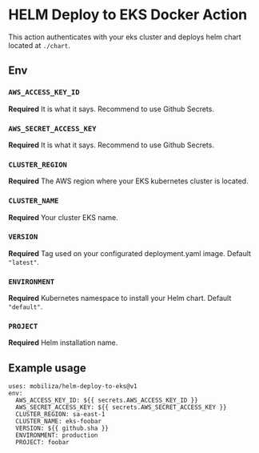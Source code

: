 # HELM Deploy to EKS Docker Action

This action authenticates with your eks cluster and deploys helm chart located at `./chart`.

## Env

### `AWS_ACCESS_KEY_ID`

**Required** It is what it says. Recommend to use Github Secrets.

### `AWS_SECRET_ACCESS_KEY`

**Required** It is what it says. Recommend to use Github Secrets.

### `CLUSTER_REGION`

**Required** The AWS region where your EKS kubernetes cluster is located.

### `CLUSTER_NAME`

**Required** Your cluster EKS name.

### `VERSION`

**Required** Tag used on your configurated deployment.yaml image. Default `"latest"`.

### `ENVIRONMENT`

**Required** Kubernetes namespace to install your Helm chart. Default `"default"`.

### `PROJECT`

**Required** Helm installation name.

## Example usage

```
uses: mobiliza/helm-deploy-to-eks@v1
env:
  AWS_ACCESS_KEY_ID: ${{ secrets.AWS_ACCESS_KEY_ID }}
  AWS_SECRET_ACCESS_KEY: ${{ secrets.AWS_SECRET_ACCESS_KEY }}
  CLUSTER_REGION: sa-east-1
  CLUSTER_NAME: eks-foobar
  VERSION: ${{ github.sha }}
  ENVIRONMENT: production
  PROJECT: foobar
```